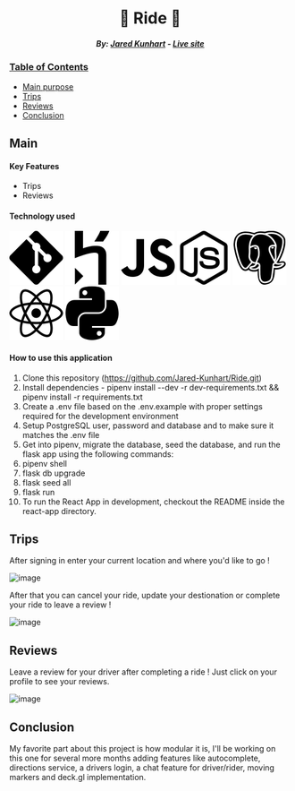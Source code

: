 <h1 align="center">🚕 Ride 🚕</h1>

<h5 align="center">  By:  <a href="https://github.com/Jared-Kunhart">Jared Kunhart</a> - <a href="https://r1de-app.herokuapp.com/"><i>Live site</i></h5>

### Table of Contents
- [Main purpose](#main)
- [Trips](#trips)
- [Reviews](#reviews)
- [Conclusion](#conclusion)

## Main

#### Key Features
- Trips
- Reviews

#### Technology used

![alt text](https://github.com/Workshape/tech-icons/blob/master/icons/git.svg)
![alt text](https://github.com/Workshape/tech-icons/blob/master/icons/heroku.svg)
![alt text](https://github.com/Workshape/tech-icons/blob/master/icons/javascript.svg)
![alt text](https://github.com/Workshape/tech-icons/blob/master/icons/nodejs.svg)
![alt text](https://github.com/Workshape/tech-icons/blob/master/icons/postgres.svg)
![alt text](https://github.com/Workshape/tech-icons/blob/master/icons/react.svg)
![alt text](https://github.com/Workshape/tech-icons/blob/master/icons/python.svg)

#### How to use this application
1. Clone this repository (https://github.com/Jared-Kunhart/Ride.git)
2. Install dependencies - pipenv install --dev -r dev-requirements.txt && pipenv install -r requirements.txt
3. Create a .env file based on the .env.example with proper settings required for the development environment
4. Setup PostgreSQL user, password and database and to make sure it matches the .env file
5. Get into pipenv, migrate the database, seed the database, and run the flask app using the following commands:
6. pipenv shell
7. flask db upgrade
8. flask seed all
9. flask run
10. To run the React App in development, checkout the README inside the react-app directory.

## Trips
  After signing in enter your current location and where you'd like to go !
  
![image](https://user-images.githubusercontent.com/89172742/169741613-9e581ea7-ee8b-4e50-b85a-caf337e8690e.png)

  After that you can cancel your ride, update your destionation or complete your ride to leave a review !
  
![image](https://user-images.githubusercontent.com/89172742/169741559-015a4930-de03-432c-84f4-32ef3e9f9938.png)


## Reviews
  Leave a review for your driver after completing a ride ! Just click on your profile to see your reviews.
  
  ![image](https://user-images.githubusercontent.com/89172742/169741692-32afc562-e465-4d55-a731-9444e8436893.png)


## Conclusion
  My favorite part about this project is how modular it is, I'll be working on this one for several more months adding features like autocomplete, directions service, a drivers login, a chat feature for driver/rider, moving markers and deck.gl implementation.
